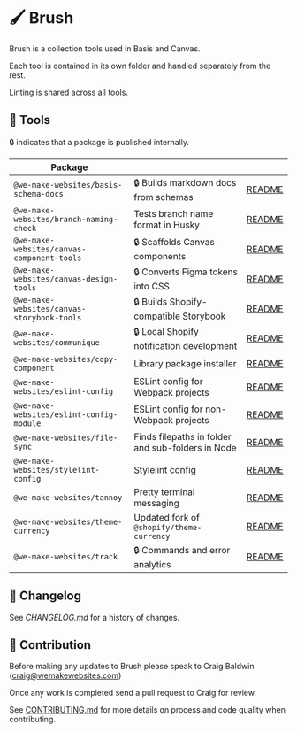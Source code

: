# 🖌️ Brush

Brush is a collection tools used in Basis and Canvas.

Each tool is contained in its own folder and handled separately from the rest.

Linting is shared across all tools.

## 🔧 Tools

🔒 indicates that a package is published internally.

| Package | | |
|---|---|---|
| `@we-make-websites/basis-schema-docs` | 🔒 Builds markdown docs from schemas | [README](basis-schema-docs/README.md) |
| `@we-make-websites/branch-naming-check` | Tests branch name format in Husky | [README](branch-naming-check/README.md) |
| `@we-make-websites/canvas-component-tools` | 🔒 Scaffolds Canvas components | [README](canvas-component-tools/README.md) |
| `@we-make-websites/canvas-design-tools` | 🔒 Converts Figma tokens into CSS | [README](canvas-design-tools/README.md) |
| `@we-make-websites/canvas-storybook-tools` | 🔒 Builds Shopify-compatible Storybook | [README](canvas-storybook-tools/README.md) |
| `@we-make-websites/communique` | 🔒 Local Shopify notification development | [README](communique/README.md) |
| `@we-make-websites/copy-component` | Library package installer | [README](copy-component/README.md) |
| `@we-make-websites/eslint-config` | ESLint config for Webpack projects | [README](eslint-config/README.md) |
| `@we-make-websites/eslint-config-module` | ESLint config for non-Webpack projects | [README](eslint-config-module/README.md) |
| `@we-make-websites/file-sync` | Finds filepaths in folder and sub-folders in Node | [README](file-sync/README.md) |
| `@we-make-websites/stylelint-config` | Stylelint config | [README](stylelint-config/README.md) |
| `@we-make-websites/tannoy` | Pretty terminal messaging | [README](tannoy/README.md) |
| `@we-make-websites/theme-currency` | Updated fork of `@shopify/theme-currency` | [README](theme-currency/README.md) |
| `@we-make-websites/track` | 🔒 Commands and error analytics | [README](track/README.md) |

## 📅 Changelog

See *CHANGELOG.md* for a history of changes.

## 🤝 Contribution

Before making any updates to Brush please speak to Craig Baldwin (craig@wemakewebsites.com)

Once any work is completed send a pull request to Craig for review.

See [CONTRIBUTING.md](.github/CONTRIBUTING.md) for more details on process and code quality when contributing.
